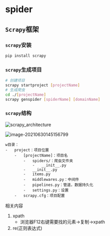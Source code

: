 # spider

## `Scrapy`框架

### `scrapy`安装

```bash
pip install scrapy
```

### `scrapy`生成项目

```bash
# 创建项目
scrapy startproject [projectName]
# 生成爬虫
cd ./[projectName]
scrapy genspider [spiderName] [domainName]
```

### `scrapy`结构

![scrapy_architecture](https://gitee.com/mygiteecx/img/raw/master/img//20210709201619.png)

![image-20210630145156799](https://gitee.com/mygiteecx/img/raw/master/img//20210709201626.png)


```
w目录：
-   project：项目位置
    -   [projectName]：项目名
        -   spiders/：爬虫文件夹
            -   __init__.py
        -   __init__.py
        -   items.py
        -   middlewares.py：中间件
        -   pipelines.py：管道，数据持久化
        -   settings.py：设置
    -   scrapy.cfg：项目配置
```

相关内容

1.  xpath
    -   浏览器F12右键需要找的元素->复制->xpath
1.  re(正则表达式)

